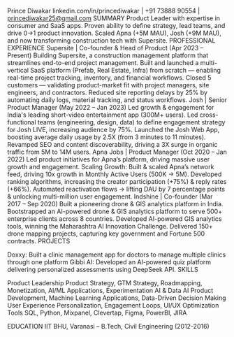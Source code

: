 Prince Diwakar
linkedin.com/in/princediwakar | +91 73888 90554 | princediwakar25@gmail.com
SUMMARY
Product Leader with expertise in consumer and SaaS apps. Proven ability to define strategy, lead teams, and drive 0→1 product innovation. Scaled Apna (+5M MAU), Josh (+9M MAU), and now transforming construction tech with Supersite.
PROFESSIONAL EXPERIENCE
Supersite | Co-founder & Head of Product (Apr 2023 – Present)
Building Supersite, a construction management platform that streamlines end-to-end project management.
Built and launched a multi-vertical SaaS platform (Prefab, Real Estate, Infra) from scratch — enabling real-time project tracking, inventory, and financial workflows.
Closed 5 customers — validating product-market fit with project managers, site engineers, and contractors.
Reduced site reporting delays by 25% by automating daily logs, material tracking, and status workflows.
Josh | Senior Product Manager (May 2022 – Jan 2023)
Led growth & engagement for India's leading short-video entertainment app (300M+ users).
Led cross-functional teams (engineering, design, data) to define engagement strategy for Josh LIVE, increasing audience by 75%.
Launched the Josh Web App, boosting average daily usage by 2.5X (from 3 minutes to 11 minutes).
Revamped SEO and content discoverability, driving a 3X surge in organic traffic from 5M to 14M users.
Apna Jobs | Product Manager (Oct 2020 – Jan 2022)
Led product initiatives for Apna’s platform, driving massive user growth and engagement.
Scaling Growth: Built & scaled Apna’s network feed, driving 10x growth in Monthly Active Users (500K → 5M).
Developed ranking algorithms, increasing the creator participation (+75%) & reply rates (+66%).
Automated reactivation flows → lifting DAU by 7 percentage points & unlocking multi-million user engagement.
Indshine | Co-founder (Mar 2017 – Sep 2020)
Built a pioneering drone & GIS analytics platform in India.
 Bootstrapped an AI-powered drone & GIS analytics platform to serve 500+ enterprise clients across 8 countries.
Developed AI-powered GIS analytics tools, winning the Maharashtra AI Innovation Challenge.
Delivered 150+ drone mapping projects, capturing key government and Fortune 500 contracts.
PROJECTS

Doxxy: Built a clinic management app for doctors to manage multiple clinics through one platform
Gibbi AI: Developed an AI-powered quiz platform delivering personalized assessments using DeepSeek API.
SKILLS

Product Leadership
Product Strategy, GTM Strategy, Roadmapping, Monetization, AI/ML Applications, Experimentation
AI & Data
AI Product Development, Machine Learning Applications, Data-Driven Decision Making
User Experience
Personalization, Engagement Loops, UI/UX Optimization
Tools
SQL, Python, Mixpanel, Clevertap, Figma, PowerBI, JIRA

EDUCATION
IIT BHU, Varanasi – B.Tech, Civil Engineering (2012-2016)




